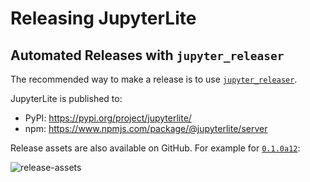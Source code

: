 # Releasing JupyterLite

## Automated Releases with `jupyter_releaser`

The recommended way to make a release is to use
[`jupyter_releaser`](https://github.com/jupyter-server/jupyter_releaser#typical-workflow).

JupyterLite is published to:

- PyPI: https://pypi.org/project/jupyterlite/
- npm: https://www.npmjs.com/package/@jupyterlite/server

Release assets are also available on GitHub. For example for
[`0.1.0a12`](https://github.com/jupyterlite/jupyterlite/releases/tag/v0.1.0a12):

![release-assets](https://user-images.githubusercontent.com/591645/136523208-5b33d111-c668-4bc1-935f-2cafd929422a.png)
